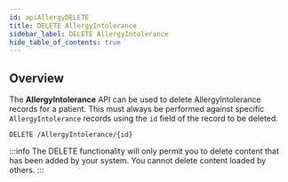 ```yaml
---
id: apiAllergyDELETE
title: DELETE AllergyIntolerance
sidebar_label: DELETE AllergyIntolerance
hide_table_of_contents: true
---
```


## Overview

The **AllergyIntolerance** API can be used to delete AllergyIntolerance records for a patient. This must always be performed against specific `AllergyIntolerance` records using the `id` field of the record to be deleted.

```http
DELETE /AllergyIntolerance/{id}
```

:::info
The DELETE functionality will only permit you to delete content that has been added by your system. You cannot delete content loaded by others.
:::
